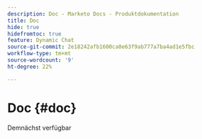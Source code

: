 ```yaml
---
description: Doc - Marketo Docs - Produktdokumentation
title: Doc
hide: true
hidefromtoc: true
feature: Dynamic Chat
source-git-commit: 2e18242afb1600ca0e63f9ab777a7ba4ad1e5fbc
workflow-type: tm+mt
source-wordcount: '9'
ht-degree: 22%

---
```


# Doc {#doc}

Demnächst verfügbar
